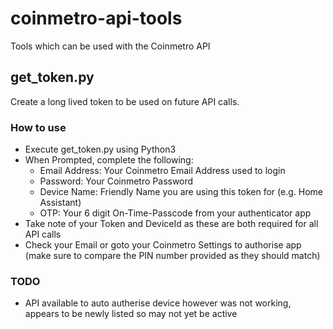 # coinmetro-api-tools
Tools which can be used with the Coinmetro API

## get_token.py
Create a long lived token to be used on future API calls.

### How to use
* Execute get_token.py using Python3
* When Prompted, complete the following:
    * Email Address: Your Coinmetro Email Address used to login
    * Password: Your Coinmetro Password
    * Device Name: Friendly Name you are using this token for (e.g. Home Assistant)
    * OTP: Your 6 digit On-Time-Passcode from your authenticator app
* Take note of your Token and DeviceId as these are both required for all API calls
* Check your Email or goto your Coinmetro Settings to authorise app (make sure to compare the PIN number provided as they should match)

### TODO
* API available to auto autherise device however was not working, appears to be newly listed so may not yet be active